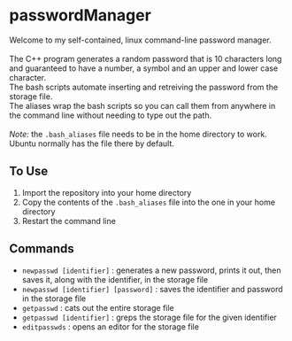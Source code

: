 # passwordManager
Welcome to my self-contained, linux command-line password manager. \
\
The C++ program generates a random password that is 10 characters long and guaranteed to have a number, a symbol and an upper and lower case character. \
The bash scripts automate inserting and retreiving the password from the storage file. \
The aliases wrap the bash scripts so you can call them from anywhere in the command line without needing to type out the path. \
\
*Note:* the `.bash_aliases` file needs to be in the home directory to work. Ubuntu normally has the file there by default.
## To Use
1. Import the repository into your home directory
2. Copy the contents of the `.bash_aliases` file into the one in your home directory
3. Restart the command line
## Commands
* `newpasswd [identifier]` : generates a new password, prints it out, then saves it, along with the identifier, in the storage file
* `newpasswd [identifier] [password]` : saves the identifier and password in the storage file
* `getpasswd` : cats out the entire storage file
* `getpasswd [identifier]` : greps the storage file for the given identifier
* `editpasswds` : opens an editor for the storage file

